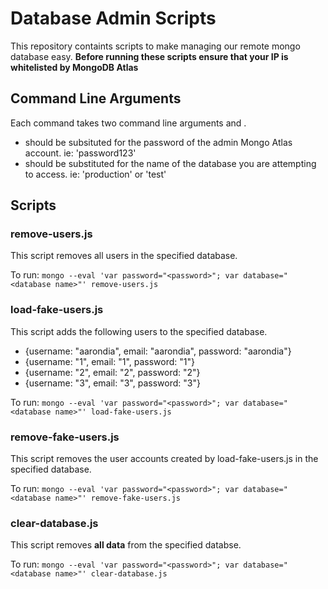 # Database Admin Scripts

This repository containts scripts to make managing our remote mongo database easy. **Before running these scripts ensure that your IP is whitelisted by MongoDB Atlas**

## Command Line Arguments

Each command takes two command line arguments <password> and <database>. 

- <password> should be subsituted for the password of the admin Mongo Atlas account. ie: 'password123'
- <database> should be substituted for the name of the database you are attempting to access. ie: 'production' or 'test'
  
## Scripts

### remove-users.js

This script removes all users in the specified database. 

To run: ``mongo --eval 'var password="<password>"; var database="<database name>"' remove-users.js``
  
### load-fake-users.js

This script adds the following users to the specified database. 

- {username: "aarondia", email: "aarondia", password: "aarondia"}
- {username: "1", email: "1", password: "1"}
- {username: "2", email: "2", password: "2"}
- {username: "3", email: "3", password: "3"}

To run: ``mongo --eval 'var password="<password>"; var database="<database name>"' load-fake-users.js``
  
### remove-fake-users.js

This script removes the user accounts created by load-fake-users.js in the specified database.

To run: ``mongo --eval 'var password="<password>"; var database="<database name>"' remove-fake-users.js``
  
### clear-database.js

This script removes **all data** from the specified databse. 

To run: ``mongo --eval 'var password="<password>"; var database="<database name>"' clear-database.js``




  

